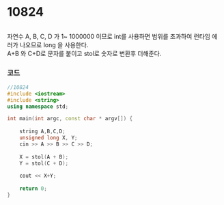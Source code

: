 # 10824

##
자연수 A, B, C, D 가 1~ 1000000 이므로 int를 사용하면 범위를 초과하여 런타임 에러가 나오므로 long 을 사용한다.  
A+B 와 C+D로 문자를 붙이고 stol로 숫자로 변환후 더해준다.


### 코드

```c++
//10824
#include <iostream>
#include <string>
using namespace std;

int main(int argc, const char * argv[]) {
    
    string A,B,C,D;
    unsigned long X, Y;
    cin >> A >> B >> C >> D;
    
    X = stol(A + B);
    Y = stol(C + D);
    
    cout << X+Y;
    
    return 0;
}

```
